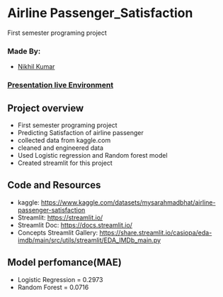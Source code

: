 # Airline Passenger_Satisfaction
First semester programing project

### Made By:
 * [Nikhil Kumar](https://github.com/NikhilSingh45612/Airline_Passenger_Satisfaction.git)


### [Presentation live Environment]()

## Project overview
* First semester programing project
* Predicting Satisfaction of airline passenger
* collected data from kaggle.com
* cleaned and engineered data
* Used Logistic regression and Random forest model 
* Created streamlit for this project

## Code and Resources
* kaggle: https://www.kaggle.com/datasets/mysarahmadbhat/airline-passenger-satisfaction
* Streamlit: https://streamlit.io/
* Streamlit Doc: https://docs.streamlit.io/
* Concepts Streamlit Gallery: https://share.streamlit.io/casiopa/eda-imdb/main/src/utils/streamlit/EDA_IMDb_main.py    

## Model perfomance(MAE)
* Logistic Regression = 0.2973
* Random Forest = 0.0716
